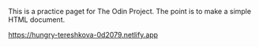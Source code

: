 This is a practice paget for The Odin Project. The point is to make a simple HTML document.

https://hungry-tereshkova-0d2079.netlify.app

